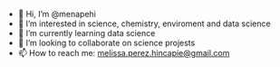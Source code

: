 - 👋 Hi, I’m @menapehi
- 👀 I’m interested in science, chemistry, enviroment and data science
- 🌱 I’m currently learning data science
- 💞️ I’m looking to collaborate on science projests
- 📫 How to reach me: melissa.perez.hincapie@gmail.com

<!---
menapehi/menapehi is a ✨ special ✨ repository because its `README.md` (this file) appears on your GitHub profile.
You can click the Preview link to take a look at your changes.
--->
